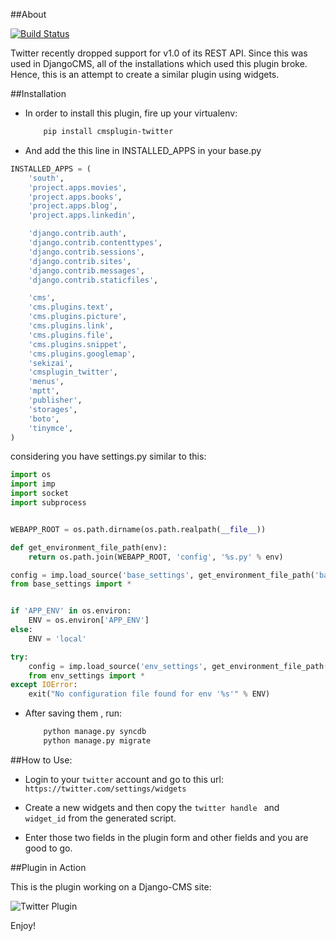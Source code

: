 ##About

[![Build Status](https://travis-ci.org/vinitcool76/cmsplugin-twitter.png?branch=master)](https://travis-ci.org/vinitcool76/cmsplugin-twitter)

Twitter recently dropped support for v1.0 of its REST API. Since this was used in DjangoCMS, all of the installations which used this plugin broke.
Hence, this is an attempt to create a similar plugin using widgets.


##Installation

- In order to install this plugin, fire up your virtualenv:

	```bash
		pip install cmsplugin-twitter
	```

- And add the this line in INSTALLED_APPS in your base.py
```python
INSTALLED_APPS = (
    'south',
    'project.apps.movies',
    'project.apps.books',
    'project.apps.blog',
    'project.apps.linkedin',

    'django.contrib.auth',
    'django.contrib.contenttypes',
    'django.contrib.sessions',
    'django.contrib.sites',
    'django.contrib.messages',
    'django.contrib.staticfiles',

    'cms',
    'cms.plugins.text',
    'cms.plugins.picture',
    'cms.plugins.link',
    'cms.plugins.file',
    'cms.plugins.snippet',
    'cms.plugins.googlemap',
    'sekizai',
    'cmsplugin_twitter',
    'menus',
    'mptt',
    'publisher',
    'storages',
    'boto',
    'tinymce', 
)
```
considering you have settings.py similar to this:

```python
import os
import imp
import socket
import subprocess


WEBAPP_ROOT = os.path.dirname(os.path.realpath(__file__))

def get_environment_file_path(env):
    return os.path.join(WEBAPP_ROOT, 'config', '%s.py' % env)

config = imp.load_source('base_settings', get_environment_file_path('base'))
from base_settings import *


if 'APP_ENV' in os.environ:
    ENV = os.environ['APP_ENV']
else:
    ENV = 'local'

try:
    config = imp.load_source('env_settings', get_environment_file_path(ENV))
    from env_settings import *
except IOError:
    exit("No configuration file found for env '%s'" % ENV)
```

- After saving them , run:

	```bash
		python manage.py syncdb
		python manage.py migrate
	```

##How to Use:

- Login to your `twitter` account and go to this url: `https://twitter.com/settings/widgets`

- Create a new widgets and then copy the `twitter handle ` and ` widget_id` from the generated script.

- Enter those two fields in the plugin form and other fields and you are good to go.


##Plugin in Action


This is the plugin working on a Django-CMS site:


![Twitter Plugin](twitter.png)

Enjoy!



